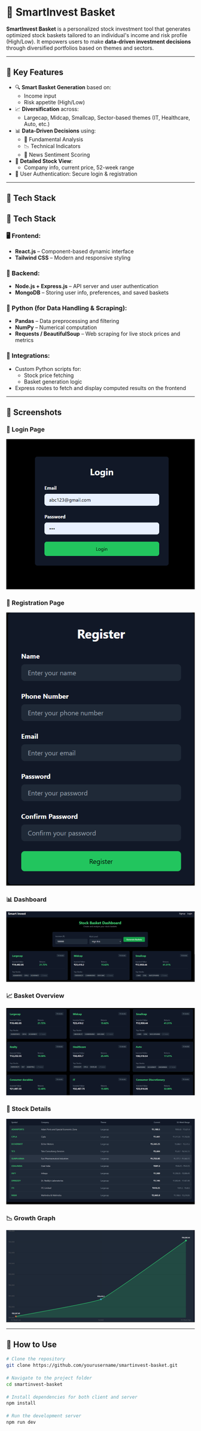 # 💼 SmartInvest Basket

**SmartInvest Basket** is a personalized stock investment tool that generates optimized stock baskets tailored to an individual's income and risk profile (High/Low). It empowers users to make **data-driven investment decisions** through diversified portfolios based on themes and sectors.



---

## 🧠 Key Features

- 🔍 **Smart Basket Generation** based on:
  - Income input
  - Risk appetite (High/Low)
- 📈 **Diversification** across:
  - Largecap, Midcap, Smallcap, Sector-based themes (IT, Healthcare, Auto, etc.)
- 📊 **Data-Driven Decisions** using:
  - 📘 Fundamental Analysis
  - 📉 Technical Indicators
  - 📰 News Sentiment Scoring
- 📂 **Detailed Stock View**:
  - Company info, current price, 52-week range
- 🔐 User Authentication: Secure login & registration

---

## 🚀 Tech Stack

## 🚀 Tech Stack

### 🖥️ Frontend:
- **React.js** – Component-based dynamic interface
- **Tailwind CSS** – Modern and responsive styling

### 🧠 Backend:
- **Node.js + Express.js** – API server and user authentication
- **MongoDB** – Storing user info, preferences, and saved baskets

### 🐍 Python (for Data Handling & Scraping):
- **Pandas** – Data preprocessing and filtering
- **NumPy** – Numerical computation
- **Requests / BeautifulSoup** – Web scraping for live stock prices and metrics

### 📡 Integrations:
- Custom Python scripts for:
  - Stock price fetching
  - Basket generation logic
- Express routes to fetch and display computed results on the frontend

---

## 📸 Screenshots

### 🔐 Login Page
![Login](./screenshots/Screenshot%202025-04-08%20130854.png)

### 📝 Registration Page
![Register](./screenshots/Screenshot%202025-04-08%20132246.png)

### 📊 Dashboard
![Dashboard](./screenshots/Screenshot%202025-04-08%20130943.png)

### 📈 Basket Overview
![Basket Overview](./screenshots/Screenshot%202025-04-08%20130955.png)

### 🧾 Stock Details
![Stock Details](./screenshots/Screenshot%202025-04-08%20131016.png)

### 📉 Growth Graph
![Graph](./screenshots/Screenshot%202025-04-08%20132900.png)

---

## 🧪 How to Use

```bash
# Clone the repository
git clone https://github.com/yourusername/smartinvest-basket.git

# Navigate to the project folder
cd smartinvest-basket

# Install dependencies for both client and server
npm install

# Run the development server
npm run dev
